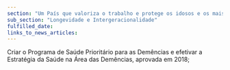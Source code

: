 ```yaml
---
section: "Um País que valoriza o trabalho e protege os idosos e os mais vulneráveis"
sub_section: "Longevidade e Intergeracionalidade"
fulfilled_date:
links_to_news_articles:
---
```


Criar o Programa de Saúde Prioritário para as Demências e efetivar a Estratégia da Saúde na Área das Demências, aprovada em 2018;